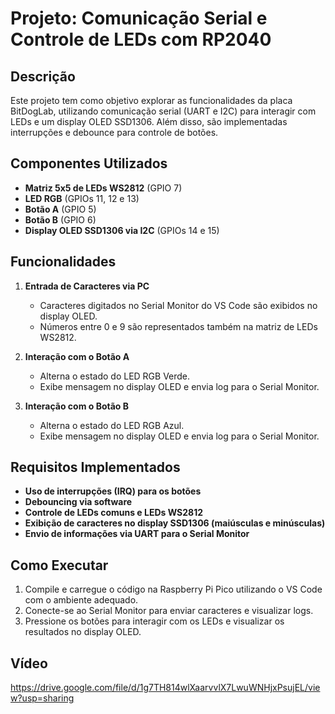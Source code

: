 # Projeto: Comunicação Serial e Controle de LEDs com RP2040

## Descrição
Este projeto tem como objetivo explorar as funcionalidades da placa BitDogLab, utilizando comunicação serial (UART e I2C) para interagir com LEDs e um display OLED SSD1306. Além disso, são implementadas interrupções e debounce para controle de botões.

## Componentes Utilizados
- **Matriz 5x5 de LEDs WS2812** (GPIO 7)
- **LED RGB** (GPIOs 11, 12 e 13)
- **Botão A** (GPIO 5)
- **Botão B** (GPIO 6)
- **Display OLED SSD1306 via I2C** (GPIOs 14 e 15)

## Funcionalidades
1. **Entrada de Caracteres via PC**
   - Caracteres digitados no Serial Monitor do VS Code são exibidos no display OLED.
   - Números entre 0 e 9 são representados também na matriz de LEDs WS2812.

2. **Interação com o Botão A**
   - Alterna o estado do LED RGB Verde.
   - Exibe mensagem no display OLED e envia log para o Serial Monitor.

3. **Interação com o Botão B**
   - Alterna o estado do LED RGB Azul.
   - Exibe mensagem no display OLED e envia log para o Serial Monitor.

## Requisitos Implementados
- **Uso de interrupções (IRQ) para os botões**
- **Debouncing via software**
- **Controle de LEDs comuns e LEDs WS2812**
- **Exibição de caracteres no display SSD1306 (maiúsculas e minúsculas)**
- **Envio de informações via UART para o Serial Monitor**

## Como Executar
1. Compile e carregue o código na Raspberry Pi Pico utilizando o VS Code com o ambiente adequado.
2. Conecte-se ao Serial Monitor para enviar caracteres e visualizar logs.
3. Pressione os botões para interagir com os LEDs e visualizar os resultados no display OLED.

## Vídeo
https://drive.google.com/file/d/1g7TH814wlXaarvvlX7LwuWNHjxPsujEL/view?usp=sharing



